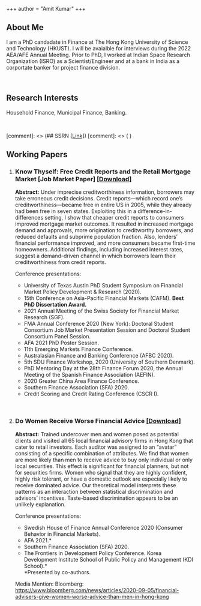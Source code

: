 +++
author = "Amit Kumar"
+++


## About Me
I am a PhD candadate in Finance at The Hong Kong University of Science and Technology (HKUST). I will be avaialble for interviews during the 2022 AEA/AFE Annual Meeting. Prior to PhD, I worked at Indian Space Research Organization (ISRO) as a Scientist/Engineer and at a bank in India as a corportate banker for project finance division.

&nbsp;

## Research Interests
Household Finance, Municipal Finance, Banking.

&nbsp;

[comment]: <> (## SSRN [[Link]](https://www.ssrn.com/author=2664500))
[comment]: <> (&nbsp;)

## Working Papers


1. ### Know Thyself: Free Credit Reports and the Retail Mortgage Market [Job Market Paper] [[Download]](Amit_credit_report.pdf)
   
   <b>Abstract:</b> Under imprecise creditworthiness information, borrowers may take erroneous credit decisions. Credit reports—which record one’s creditworthiness—became free in entire US in 2005, while they already had been free in seven states. Exploiting this in a difference-in-differences setting, I show that cheaper credit reports to consumers improved mortgage market outcomes. It resulted in increased mortgage demand and approvals, more origination to creditworthy borrowers, and reduced defaults and subprime population fraction. Also, lenders’ financial performance improved, and more consumers became first-time homeowners. Additional findings, including increased interest rates, suggest a demand-driven channel in which borrowers learn their creditworthiness from credit reports.
   
     Conference presentations: 
   * University of Texas Austin PhD Student Symposium on Financial Market Policy Development & Research (2020). 
   * 15th Conference on Asia-Pacific Financial Markets (CAFM). <b>Best PhD Dissertation Award.</b>
   * 2021 Annual Meeting of the Swiss Society for Financial Market Research (SGF).
   * FMA Annual Conference 2020 (New York): Doctoral Student Consortium Job Market Presentation Session and Doctoral Student Consortium Panel Session.
   * AFA 2021 PhD Poster Session.
   * 11th Emerging Markets Finance Conference.
   * Australasian Finance and Banking Conference (AFBC 2020).
   * 5th SDU Finance Workshop, 2020 (University of Southern Denmark). 
   * PhD Mentoring Day at the 28th Finance Forum 2020, the Annual Meeting of the Spanish Finance Association (AEFIN).
   * 2020 Greater China Area Finance Conference.
   * Southern Finance Association (SFA) 2020.
   * Credit Scoring and Credit Rating Conference (CSCR I).



&nbsp;

2. ### Do Women Receive Worse Financial Advice [[Download]](women_financial_advice.pdf)
   
   <b>Abstract:</b> Trained undercover men and women posed as potential clients and visited all 65 local financial advisory firms in Hong Kong that cater to retail investors. Each auditor was assigned to an “avatar” consisting of a specific combination of attributes. We find that women are more likely than men to receive advice to buy only individual or only local securities. This effect is significant for financial planners, but not for securities firms. Women who signal that they are highly confident, highly risk tolerant, or have a domestic outlook are especially likely to receive dominated advice. Our theoretical model interprets these patterns as an interaction between statistical discrimination and advisors’ incentives. Taste-based discrimination appears to be an unlikely explanation.

   Conference presentations:  
   *	Swedish House of Finance Annual Conference 2020 (Consumer Behavior in Financial Markets).
   *	AFA 2021.*
   *	Southern Finance Association (SFA) 2020.
   *	The Frontiers in Development Policy Conference. Korea Development Institute School of Public Policy and Management (KDI School).*  
      *Presented by co-authors.


   Media Mention:
   Bloomberg: https://www.bloomberg.com/news/articles/2020-09-05/financial-advisers-give-women-worse-advice-than-men-in-hong-kong




